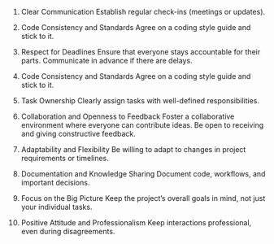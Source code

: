1. Clear Communication
Establish regular check-ins (meetings or updates).

2. Code Consistency and Standards
Agree on a coding style guide and stick to it.

4. Respect for Deadlines
Ensure that everyone stays accountable for their parts.
Communicate in advance if there are delays.

5. Code Consistency and Standards
Agree on a coding style guide and stick to it.

6. Task Ownership
Clearly assign tasks with well-defined responsibilities.

7. Collaboration and Openness to Feedback
Foster a collaborative environment where everyone can contribute ideas.
Be open to receiving and giving constructive feedback.

8. Adaptability and Flexibility
Be willing to adapt to changes in project requirements or timelines.

9. Documentation and Knowledge Sharing
Document code, workflows, and important decisions.

10. Focus on the Big Picture
Keep the project’s overall goals in mind, not just your individual tasks.

11. Positive Attitude and Professionalism
Keep interactions professional, even during disagreements.

